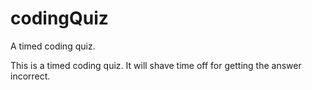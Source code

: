 # codingQuiz
A timed coding quiz.

This is a timed coding quiz. It will shave time off for getting the answer incorrect.
